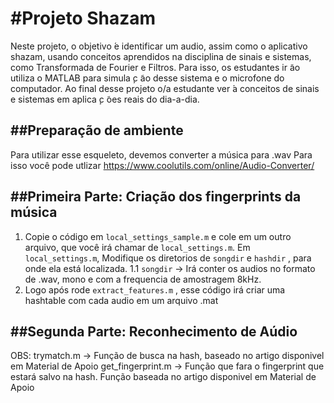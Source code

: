 #Projeto Shazam
===

Neste projeto, o objetivo  ́e identificar um audio, assim como o aplicativo
shazam, usando conceitos aprendidos na disciplina de sinais e sistemas, como
Transformada de Fourier e Filtros.
Para isso, os estudantes ir ̃ao utiliza o MATLAB para simula ̧c ̃ao desse
sistema e o microfone do computador. Ao final desse projeto o/a estudante
ver ́a conceitos de sinais e sistemas em aplica ̧c ̃oes reais do dia-a-dia.

##Preparação de ambiente
---

Para utilizar esse esqueleto, devemos converter a música para .wav 
Para isso você pode utlizar https://www.coolutils.com/online/Audio-Converter/

##Primeira Parte: Criação dos fingerprints da música
---

1. Copie o código em `local_settings_sample.m` e cole em um outro arquivo, que você irá chamar de `local_settings.m`. Em `local_settings.m`, Modifique os diretorios de `songdir` e `hashdir` , para onde ela está localizada.
	1.1 `songdir` -> Irá conter os audios no formato de .wav, mono e com a frequencia de amostragem 8kHz.
2. Logo após rode `extract_features.m` , esse código irá criar uma hashtable com cada audio em um arquivo .mat


##Segunda Parte: Reconhecimento de Aúdio
---

OBS: 	trymatch.m -> Função de busca na hash, baseado no artigo disponivel em Material de Apoio
	get_fingerprint.m -> Função que fara o fingerprint que estará salvo na hash. Função baseada no artigo disponivel em Material de Apoio


